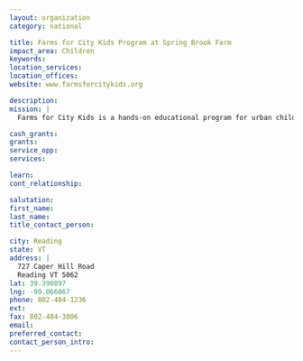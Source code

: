 ```yaml
---
layout: organization
category: national

title: Farms for City Kids Program at Spring Brook Farm
impact_area: Children
keywords: 
location_services: 
location_offices: 
website: www.farmsforcitykids.org

description: 
mission: |
  Farms for City Kids is a hands-on educational program for urban children that focuses on practical learning and teamwork as kids care for farm animals and crops.

cash_grants: 
grants: 
service_opp: 
services: 

learn: 
cont_relationship: 

salutation: 
first_name: 
last_name: 
title_contact_person: 

city: Reading
state: VT
address: |
  727 Caper Hill Road  
  Reading VT 5062
lat: 39.390897
lng: -99.066067
phone: 802-484-1236
ext: 
fax: 802-484-3806
email: 
preferred_contact: 
contact_person_intro: 
---
```

